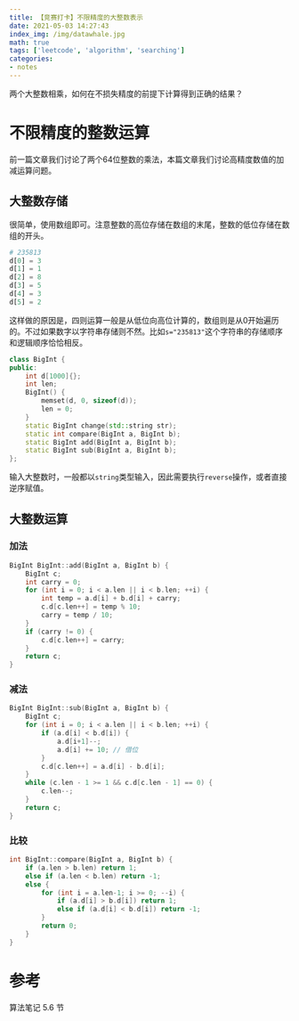 ```yaml
---
title: 【竞赛打卡】不限精度的大整数表示
date: 2021-05-03 14:27:43
index_img: /img/datawhale.jpg
math: true
tags: ['leetcode', 'algorithm', 'searching']
categories: 
- notes
---
```

两个大整数相乘，如何在不损失精度的前提下计算得到正确的结果？
<!--more--->

# 不限精度的整数运算

前一篇文章我们讨论了两个64位整数的乘法，本篇文章我们讨论高精度数值的加减运算问题。

## 大整数存储

很简单，使用数组即可。注意整数的高位存储在数组的末尾，整数的低位存储在数组的开头。

```py
# 235813
d[0] = 3
d[1] = 1
d[2] = 8
d[3] = 5
d[4] = 3
d[5] = 2
```

这样做的原因是，四则运算一般是从低位向高位计算的，数组则是从0开始遍历的。不过如果数字以字符串存储则不然。比如`s="235813"`这个字符串的存储顺序和逻辑顺序恰恰相反。

```cpp
class BigInt {
public:
    int d[1000]{};
    int len;
    BigInt() {
        memset(d, 0, sizeof(d));
        len = 0;
    }
    static BigInt change(std::string str);
    static int compare(BigInt a, BigInt b);
    static BigInt add(BigInt a, BigInt b);
    static BigInt sub(BigInt a, BigInt b);
};
```

输入大整数时，一般都以`string`类型输入，因此需要执行`reverse`操作，或者直接逆序赋值。

## 大整数运算

### 加法

```cpp
BigInt BigInt::add(BigInt a, BigInt b) {
    BigInt c;
    int carry = 0;
    for (int i = 0; i < a.len || i < b.len; ++i) {
        int temp = a.d[i] + b.d[i] + carry;
        c.d[c.len++] = temp % 10;
        carry = temp / 10;
    }
    if (carry != 0) {
        c.d[c.len++] = carry;
    }
    return c;
}
```

### 减法

```cpp
BigInt BigInt::sub(BigInt a, BigInt b) {
    BigInt c;
    for (int i = 0; i < a.len || i < b.len; ++i) {
        if (a.d[i] < b.d[i]) {
            a.d[i+1]--;
            a.d[i] += 10; // 借位
        }
        c.d[c.len++] = a.d[i] - b.d[i];
    }
    while (c.len - 1 >= 1 && c.d[c.len - 1] == 0) {
        c.len--;
    }
    return c;
}
```

### 比较

```cpp
int BigInt::compare(BigInt a, BigInt b) {
    if (a.len > b.len) return 1;
    else if (a.len < b.len) return -1;
    else {
        for (int i = a.len-1; i >= 0; --i) {
            if (a.d[i] > b.d[i]) return 1;
            else if (a.d[i] < b.d[i]) return -1;
        }
        return 0;
    }
}
```

# 参考

算法笔记 5.6 节